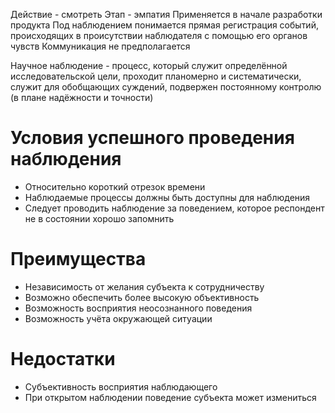 Действие - смотреть
Этап - эмпатия
Применяется в начале разработки продукта
Под наблюдением понимается прямая регистрация событий, происходящих в происутствии наблюдателя с помощью его органов чувств
Коммуникация не предполагается

Научное наблюдение - процесс, который служит определённой исследовательской цели, проходит планомерно и систематически, служит для обобщающих суждений, подвержен постоянному контролю (в плане надёжности и точности)

# Условия успешного проведения наблюдения
- Относительно короткий отрезок времени
- Наблюдаемые процессы должны быть доступны для наблюдения
- Следует проводить наблюдение за поведением, которое респондент не в состоянии хорошо запомнить
# Преимущества
- Независимость от желания субъекта к сотрудничеству
- Возможно обеспечить более высокую объективность
- Возможность восприятия неосознанного поведения
- Возможность учёта окружающей ситуации
# Недостатки
- Субъективность восприятия наблюдающего
- При открытом наблюдении поведение субъекта может измениться